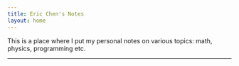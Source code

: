 ```yaml
---
title: Eric Chen's Notes
layout: home
---
```


This is a place where I put my personal notes on various topics: math, physics, programming etc.

----
